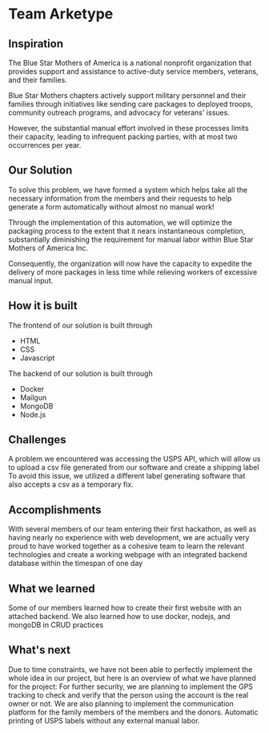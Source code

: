 
# Team Arketype

## Inspiration
The Blue Star Mothers of America is a national nonprofit organization that provides support and assistance to active-duty service members, veterans, and their families. 

Blue Star Mothers chapters actively support military personnel and their families through initiatives like sending care packages to deployed troops, community outreach programs, and advocacy for veterans' issues.

However, the substantial manual effort involved in these processes limits their capacity, leading to infrequent packing parties, with at most two occurrences per year.

## Our Solution
To solve this problem,  we have formed a system which helps take all the necessary information from the members and their requests to help generate a form automatically without almost no manual work!

Through the implementation of this automation, we will optimize the packaging process to the extent that it nears instantaneous completion, substantially diminishing the requirement for manual labor within Blue Star Mothers of America Inc. 

Consequently, the organization will now have the capacity to expedite the delivery of more packages in less time while relieving workers of excessive manual input.

## How it is built
The frontend of our solution is built through
- HTML
- CSS
- Javascript

The backend of our solution is built through
- Docker
- Mailgun
- MongoDB
- Node.js

## Challenges
A problem we encountered was accessing the USPS API, which will allow us to upload a csv file generated from our software and create a shipping label
To avoid this issue, we utilized a different label generating software that also accepts a csv as a temporary fix.

## Accomplishments
With several members of our team entering their first hackathon, as well as having nearly no experience with web development, we are actually very proud to have worked together as a cohesive team to learn the relevant technologies and create a working webpage with an integrated backend database within the timespan of one day 

## What we learned
Some of our members learned how to create their first website with an attached backend. We also learned how to use docker, nodejs, and mongoDB in CRUD practices

## What's next
Due to time constraints, we have not been able to perfectly implement the whole idea in our project, but here is an overview of what we have planned for the project:
For further security, we are planning to implement the GPS tracking to check and verify that the person using the account is the real owner or not.
We are also planning to implement the communication platform for the family members of the members and the donors.
Automatic printing of USPS labels without any external manual labor.
